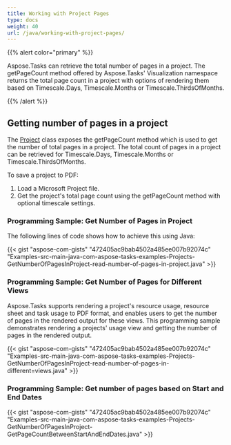 ```yaml
---
title: Working with Project Pages
type: docs
weight: 40
url: /java/working-with-project-pages/
---
```


{{% alert color="primary" %}} 

Aspose.Tasks can retrieve the total number of pages in a project. The getPageCount method offered by Aspose.Tasks' Visualization namespace returns the total page count in a project with options of rendering them based on Timescale.Days, Timescale.Months or Timescale.ThirdsOfMonths.

{{% /alert %}} 
## **Getting number of pages in a project**
The [Project](http://www.aspose.com/api/java/tasks/com.aspose.tasks/classes/Project) class exposes the getPageCount method which is used to get the number of total pages in a project. The total count of pages in a project can be retrieved for Timescale.Days, Timescale.Months or Timescale.ThirdsOfMonths.

To save a project to PDF:

1. Load a Microsoft Project file.
1. Get the project's total page count using the getPageCount method with optional timescale settings.
### **Programming Sample: Get Number of Pages in Project**
The following lines of code shows how to achieve this using Java:

{{< gist "aspose-com-gists" "472405ac9bab4502a485ee007b92074c" "Examples-src-main-java-com-aspose-tasks-examples-Projects-GetNumberOfPagesInProject-read-number-of-pages-in-project.java" >}}
### **Programming Sample: Get Number of Pages for Different Views**
Aspose.Tasks supports rendering a project's resource usage, resource sheet and task usage to PDF format, and enables users to get the number of pages in the rendered output for these views. This programming sample demonstrates rendering a projects' usage view and getting the number of pages in the rendered output.

{{< gist "aspose-com-gists" "472405ac9bab4502a485ee007b92074c" "Examples-src-main-java-com-aspose-tasks-examples-Projects-GetNumberOfPagesInProject-read-number-of-pages-in-different=views.java" >}}
### **Programming Sample: Get number of pages based on Start and End Dates**
{{< gist "aspose-com-gists" "472405ac9bab4502a485ee007b92074c" "Examples-src-main-java-com-aspose-tasks-examples-Projects-GetNumberOfPagesInProject-GetPageCountBetweenStartAndEndDates.java" >}}
